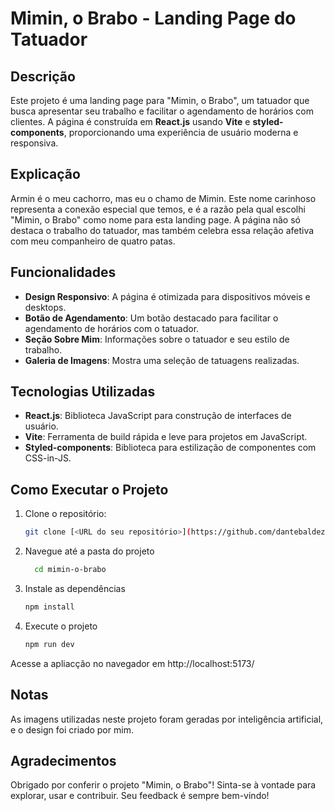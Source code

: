 # Mimin, o Brabo - Landing Page do Tatuador

## Descrição
Este projeto é uma landing page para "Mimin, o Brabo", um tatuador que busca apresentar seu trabalho e facilitar o agendamento de horários com clientes. A página é construída em **React.js** usando **Vite** e **styled-components**, proporcionando uma experiência de usuário moderna e responsiva.

## Explicação
Armin é o meu cachorro, mas eu o chamo de Mimin. Este nome carinhoso representa a conexão especial que temos, e é a razão pela qual escolhi "Mimin, o Brabo" como nome para esta landing page. A página não só destaca o trabalho do tatuador, mas também celebra essa relação afetiva com meu companheiro de quatro patas.

## Funcionalidades
- **Design Responsivo**: A página é otimizada para dispositivos móveis e desktops.
- **Botão de Agendamento**: Um botão destacado para facilitar o agendamento de horários com o tatuador.
- **Seção Sobre Mim**: Informações sobre o tatuador e seu estilo de trabalho.
- **Galeria de Imagens**: Mostra uma seleção de tatuagens realizadas.

## Tecnologias Utilizadas
- **React.js**: Biblioteca JavaScript para construção de interfaces de usuário.
- **Vite**: Ferramenta de build rápida e leve para projetos em JavaScript.
- **Styled-components**: Biblioteca para estilização de componentes com CSS-in-JS.

## Como Executar o Projeto
1. Clone o repositório:
   ```bash
   git clone [<URL do seu repositório>](https://github.com/dantebaldez/tattoomimin.git)

2. Navegue até a pasta do projeto
   ```bash
	 cd mimin-o-brabo

3. Instale as dependências
	```bash
	npm install

4. Execute o projeto
	```bash
	npm run dev
Acesse a apliacção no navegador em http://localhost:5173/

## Notas
As imagens utilizadas neste projeto foram geradas por inteligência artificial, e o design foi criado por mim. 

## Agradecimentos
Obrigado por conferir o projeto "Mimin, o Brabo"! Sinta-se à vontade para explorar, usar e contribuir. Seu feedback é sempre bem-vindo!
